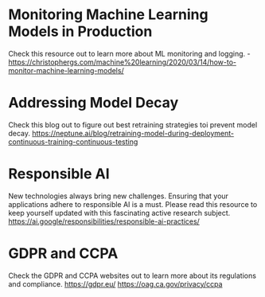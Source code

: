 # Monitoring Machine Learning Models in Production

Check this resource out to learn more about ML monitoring and logging. - https://christophergs.com/machine%20learning/2020/03/14/how-to-monitor-machine-learning-models/


# Addressing Model Decay

Check this blog out to figure out best retraining strategies toi prevent model decay. https://neptune.ai/blog/retraining-model-during-deployment-continuous-training-continuous-testing

# Responsible AI

New technologies always bring new challenges. Ensuring that your applications adhere to responsible AI is a must. Please read this resource to keep yourself updated with this fascinating active research  subject. https://ai.google/responsibilities/responsible-ai-practices/

# GDPR and CCPA

Check the GDPR  and CCPA websites  out to learn more about its regulations and compliance. https://gdpr.eu/ https://oag.ca.gov/privacy/ccpa

